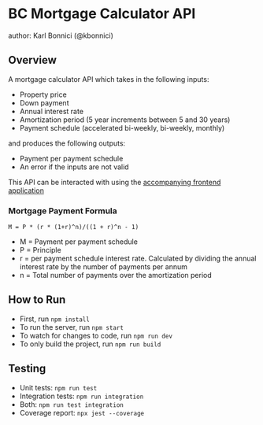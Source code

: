 # BC Mortgage Calculator API

author: Karl Bonnici (@kbonnici)

## Overview

A mortgage calculator API which takes in the following inputs:
* Property price
* Down payment
* Annual interest rate
* Amortization period (5 year increments between 5 and 30 years)
* Payment schedule (accelerated bi-weekly, bi-weekly, monthly)

and produces the following outputs:
* Payment per payment schedule
* An error if the inputs are not valid

This API can be interacted with using the [accompanying frontend application](https://github.com/kbonnici/mortgage-calculator-frontend)

### Mortgage Payment Formula

`M = P * (r * (1+r)^n)/((1 + r)^n - 1)`
* M = Payment per payment schedule
* P = Principle
* r = per payment schedule interest rate. Calculated by dividing the annual interest rate by the number of payments per annum
* n = Total number of payments over the amortization period

## How to Run

* First, run `npm install`
* To run the server, run `npm start`
* To watch for changes to code, run `npm run dev`
* To only build the project, run `npm run build`

## Testing

* Unit tests: `npm run test`
* Integration tests: `npm run integration`
* Both: `npm run test integration`
* Coverage report: `npx jest --coverage`